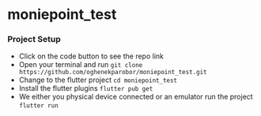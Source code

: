 # moniepoint_test

### Project Setup
- Click on the code button to see the repo link
- Open your terminal and run ``` git clone  https://github.com/oghenekparobor/moniepoint_test.git ```
- Change to the flutter project ```cd moniepoint_test ```
- Install the flutter plugins ```flutter pub get```
- We either you physical device connected or an emulator run the project ```flutter run```
